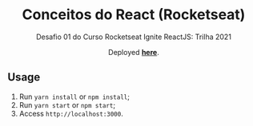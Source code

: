 <h1 align="center">
Conceitos do React (Rocketseat)
</h1>

<p align="center">Desafio 01 do Curso Rocketseat Ignite ReactJS: Trilha 2021</p>
<p align="center">Deployed <strong><a href="https://desafio-01-ignite-2021.netlify.app/">here</a></strong>.</p>



## Usage

1. Run `yarn install` or `npm install`;<br />
2. Run `yarn start` or `npm start`;<br />
3. Access `http://localhost:3000`.<br />


